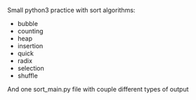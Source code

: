Small python3 practice with sort algorithms:
  - bubble
  - counting
  - heap
  - insertion
  - quick
  - radix
  - selection
  - shuffle
  
And one sort_main.py file with couple different types of output
